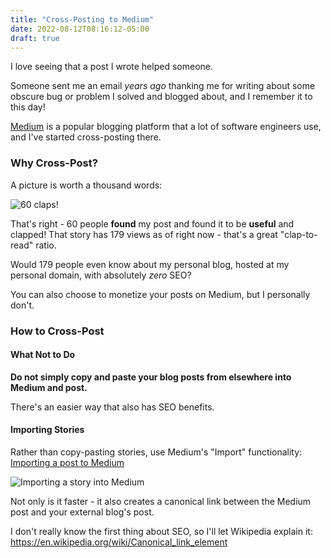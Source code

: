 ```yaml
---
title: "Cross-Posting to Medium"
date: 2022-08-12T08:16:12-05:00
draft: true
---
```


I love seeing that a post I wrote helped someone.

Someone sent me an email _years ago_ thanking me for writing about some obscure bug or problem I solved and blogged about, and I remember it to this day!

[Medium](https://medium.com/) is a popular blogging platform that a lot of software engineers use, and I've started cross-posting there.

### Why Cross-Post?
A picture is worth a thousand words:

![60 claps!](/img/medium-cross-posting-60-claps.png)

That's right - 60 people **found** my post and found it to be **useful** and clapped! That story has 179 views as of right now - that's a great "clap-to-read" ratio.

Would 179 people even know about my personal blog, hosted at my personal domain, with absolutely _zero_ SEO?

You can also choose to monetize your posts on Medium, but I personally don't.

### How to Cross-Post
#### What Not to Do
**Do not simply copy and paste your blog posts from elsewhere into Medium and post.**

There's an easier way that also has SEO benefits.

#### Importing Stories
Rather than copy-pasting stories, use Medium's "Import" functionality: [Importing a post to Medium](https://help.medium.com/hc/en-us/articles/214550207-Importing-a-post-to-Medium)

![Importing a story into Medium](/img/medium-cross-posting.png)

Not only is it faster - it also creates a canonical link between the Medium post and your external blog's post.

I don't really know the first thing about SEO, so I'll let Wikipedia explain it: https://en.wikipedia.org/wiki/Canonical_link_element
